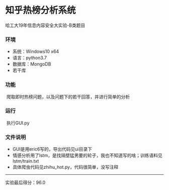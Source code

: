 # 知乎热榜分析系统

哈工大19年信息内容安全大实验-B类题目



### 环境

* 系统：Windows10 x64
* 语言：python3.7
* 数据库：MongoDB
* 若干库



### 功能

​		爬取即时热榜问题，以及问题下的若干回答，并进行简单的分析



### 运行

​		执行GUI.py



### 文件说明

*   GUI是用eric6写的，导出代码见ui目录下
*   情感分析用了lstm，是找隔壁猛男要的轮子，我也不知道写的啥；训练语料见lstm/train.txt
*   具体爬虫代码见zhihu_hot.py，代码很简单，没写注释



---

实验最后得分：96.0